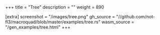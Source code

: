 +++
title = "Tree"
description = ""
weight = 890

[extra]
screenshot = "/images/tree.png"
gh_source = "//github.com/not-fl3/macroquad/blob/master/examples/tree.rs"
wasm_source = "/gen_examples/tree.html"
+++
